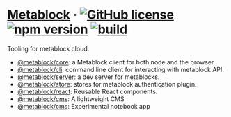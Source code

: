 # [Metablock](https://Metablock.io/) &middot; [![GitHub license](https://img.shields.io/badge/license-IOC-blue.svg)](https://github.com/quantmind/metablock-js/blob/master/LICENSE) [![npm version](https://img.shields.io/npm/v/@metablock/core.svg?style=flat)](https://www.npmjs.com/package/@metablock/core) [![build](https://github.com/quantmind/metablock-js/workflows/build/badge.svg)](https://github.com/quantmind/metablock-js/actions?query=workflow%3Abuild)

Tooling for metablock cloud.

- [@metablock/core](./packages/metablock-core): a Metablock client for both node and the browser.
- [@metablock/cli](./packages/metablock-cli): command line client for interacting with metablock API.
- [@metablock/server](./packages/metablock-server): a dev server for metablocks.
- [@metablock/store](./packages/metablock-store): stores for metablock authentication plugin.
- [@metablock/react](./packages/metablock-react): Reusable React components.
- [@metablock/cms](./packages/metablock-cms): A lightweight CMS
- [@metablock/cms](./packages/metablock-notebook): Experimental notebook app
